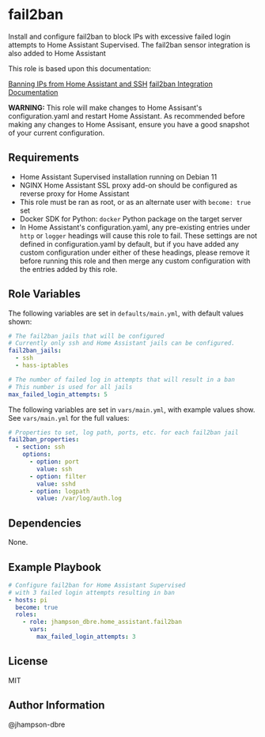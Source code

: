 fail2ban
=========

Install and configure fail2ban to block IPs with excessive failed login attempts to Home Assistant Supervised. The fail2ban sensor integration is also added to Home Assistant

This role is based upon this documentation:

[Banning IPs from Home Assistant and SSH](https://kevinfronczak.com/blog/banning-ips-on-homeassistant-and-ssh)
[fail2ban Integration Documentation](https://www.home-assistant.io/integrations/fail2ban/)

**WARNING:** This role will make changes to Home Assisant's configuration.yaml and restart Home Assistant. As recommended before making any changes to Home Assisant, ensure you have a good snapshot of your current configuration.

Requirements
------------

- Home Assistant Supervised installation running on Debian 11
- NGINX Home Assistant SSL proxy add-on should be configured as reverse proxy for Home Assistant
- This role must be ran as root, or as an alternate user with `become: true` set
- Docker SDK for Python: `docker` Python package on the target server
- In Home Assistant's configuration.yaml, any pre-existing entries under `http` or `logger` headings will cause this role to fail. These settings are not defined in configuration.yaml by default, but if you have added any custom configuration under either of these headings, please remove it before running this role and then merge any custom configuration with the entries added by this role.

Role Variables
--------------
The following variables are set in `defaults/main.yml`, with default values shown:

```yaml
# The fail2ban jails that will be configured
# Currently only ssh and Home Assistant jails can be configured.
fail2ban_jails:
  - ssh
  - hass-iptables

# The number of failed log in attempts that will result in a ban
# This number is used for all jails
max_failed_login_attempts: 5
```

The following variables are set in `vars/main.yml`, with example values show. See `vars/main.yml` for the full values:

```yaml
# Properties to set, log path, ports, etc. for each fail2ban jail
fail2ban_properties:
  - section: ssh
    options:
      - option: port
        value: ssh
      - option: filter
        value: sshd
      - option: logpath
        value: /var/log/auth.log
```

Dependencies
------------

None.

Example Playbook
----------------

```yaml
# Configure fail2ban for Home Assistant Supervised
# with 3 failed login attempts resulting in ban
- hosts: pi
  become: true
  roles:
    - role: jhampson_dbre.home_assistant.fail2ban
      vars:
        max_failed_login_attempts: 3
```

License
-------

MIT

Author Information
------------------

@jhampson-dbre
